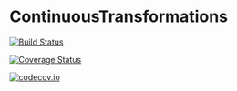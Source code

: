 # ContinuousTransformations

[![Build Status](https://travis-ci.org/tpapp/ContinuousTransformations.jl.svg?branch=master)](https://travis-ci.org/tpapp/ContinuousTransformations.jl)

[![Coverage Status](https://coveralls.io/repos/tpapp/ContinuousTransformations.jl/badge.svg?branch=master&service=github)](https://coveralls.io/github/tpapp/ContinuousTransformations.jl?branch=master)

[![codecov.io](http://codecov.io/github/tpapp/ContinuousTransformations.jl/coverage.svg?branch=master)](http://codecov.io/github/tpapp/ContinuousTransformations.jl?branch=master)
